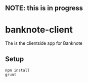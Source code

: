## NOTE: this is in progress

# banknote-client
The is the clientside app for Banknote

## Setup
```
npm install
grunt
```
